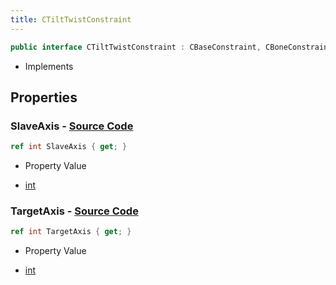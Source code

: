 ```yaml
---
title: CTiltTwistConstraint
---
```


```csharp
public interface CTiltTwistConstraint : CBaseConstraint, CBoneConstraintBase, ISchemaClass<CBoneConstraintBase>, ISchemaClass<CBaseConstraint>, ISchemaClass<CTiltTwistConstraint>, ISchemaField, ISchemaClass, INativeHandle
```

- Implements

## Properties

### **SlaveAxis** - [Source Code](https://github.com/swiftly-solution/swiftlys2/blob/main/managed/src/SwiftlyS2.Generated/Schemas/Interfaces/CTiltTwistConstraint.cs#L18)

```csharp
ref int SlaveAxis { get; }
```

- Property Value

- [int](https://learn.microsoft.com/dotnet/api/system.int32)

### **TargetAxis** - [Source Code](https://github.com/swiftly-solution/swiftlys2/blob/main/managed/src/SwiftlyS2.Generated/Schemas/Interfaces/CTiltTwistConstraint.cs#L16)

```csharp
ref int TargetAxis { get; }
```

- Property Value

- [int](https://learn.microsoft.com/dotnet/api/system.int32)

